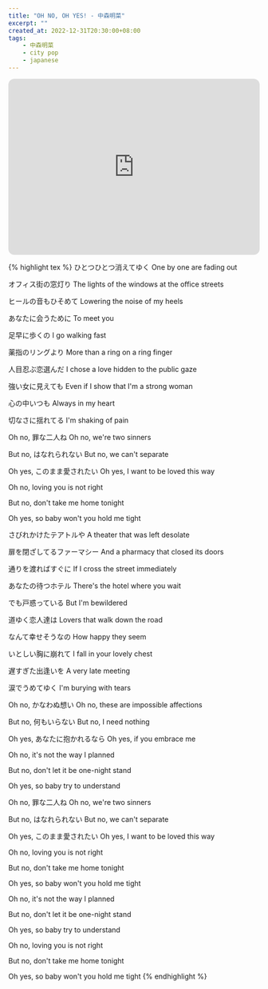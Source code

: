 ```yaml
---
title: "OH NO, OH YES! - 中森明菜"
excerpt: ""
created_at: 2022-12-31T20:30:00+08:00
tags:
    - 中森明菜
    - city pop
    - japanese
---
```


<iframe style="border-radius:12px" src="https://open.spotify.com/embed/track/2hGPfCRMjK2haWM6ja11XP?utm_source=generator" width="100%" height="352" frameBorder="0" allowfullscreen="" allow="autoplay; clipboard-write; encrypted-media; fullscreen; picture-in-picture" loading="lazy"></iframe>

{% highlight tex %}
ひとつひとつ消えてゆく
One by one are fading out

オフィス街の窓灯り
The lights of the windows at the office streets

ヒールの音もひそめて
Lowering the noise of my heels

あなたに会うために
To meet you

足早に歩くの
I go walking fast

薬指のリングより
More than a ring on a ring finger

人目忍ぶ恋選んだ
I chose a love hidden to the public gaze

強い女に見えても
Even if I show that I'm a strong woman

心の中いつも
Always in my heart

切なさに揺れてる
I'm shaking of pain

Oh no, 罪な二人ね
Oh no, we're two sinners

But no, はなれられない
But no, we can't separate

Oh yes, このまま愛されたい
Oh yes, I want to be loved this way

Oh no, loving you is not right

But no, don't take me home tonight

Oh yes, so baby won't you hold me tight

さびれかけたテアトルや
A theater that was left desolate

扉を閉ざしてるファーマシー
And a pharmacy that closed its doors

通りを渡ればすぐに
If I cross the street immediately

あなたの待つホテル
There's the hotel where you wait

でも戸惑っている
But I'm bewildered

道ゆく恋人達は
Lovers that walk down the road

なんて幸せそうなの
How happy they seem

いとしい胸に崩れて
I fall in your lovely chest

遅すぎた出逢いを
A very late meeting

涙でうめてゆく
I'm burying with tears

Oh no, かなわぬ想い
Oh no, these are impossible affections

But no, 何もいらない
But no, I need nothing

Oh yes, あなたに抱かれるなら
Oh yes, if you embrace me

Oh no, it's not the way I planned

But no, don't let it be one-night stand

Oh yes, so baby try to understand

Oh no, 罪な二人ね
Oh no, we're two sinners

But no, はなれられない
But no, we can't separate

Oh yes, このまま愛されたい
Oh yes, I want to be loved this way

Oh no, loving you is not right

But no, don't take me home tonight

Oh yes, so baby won't you hold me tight

Oh no, it's not the way I planned

But no, don't let it be one-night stand

Oh yes, so baby try to understand

Oh no, loving you is not right

But no, don't take me home tonight

Oh yes, so baby won't you hold me tight
{% endhighlight %}